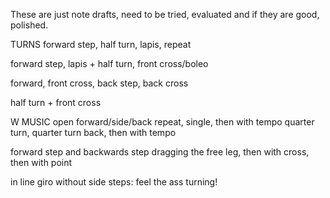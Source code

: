 These are just note drafts, need to be tried, evaluated and if they are good, polished.

TURNS
  forward step, half turn, lapis, repeat

  forward step, lapis + half turn, front cross/boleo

  forward, front cross, back step, back cross

  half turn + front cross


W MUSIC
  open forward/side/back repeat, single, then with tempo
  quarter turn, quarter turn back, then with tempo

  forward step and backwards step dragging the free leg, then with cross, then with point

  in line giro without side steps: feel the ass turning!






